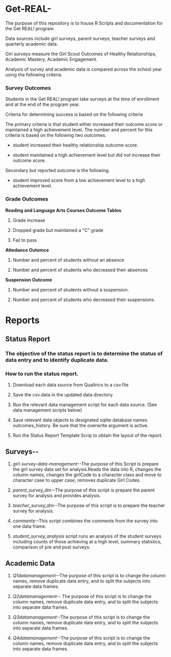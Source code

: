 Get-REAL-
=========

The purpose of this repository is to house R Scripts and documentation for the  Get REAL! program. 

Data sources include girl surveys, parent surveys, teacher surveys and quarterly academic data. 

Girl surveys measure the Girl Scout Outcomes of Healthy Relationships, Academic Mastery, Academic Engagement. 

Analysis of survey and academic data is compared across the school year using the following criteria. 


### Survey Outcomes

Students in the Get REAL! program take surveys at the time of enrollment and at the end of the program year. 

Criteria for determining success is based on the following criteria


The primary criteria is that student either increased their outcome score or maintained a high achievement level. The number and percent for this criteria is based on the following two outcomes. 

* student increased their healthy relationship outcome score.

* student  maintained a high achievement level but did not increase their outcome score.


Secondary but reported outcome is the following. 

* student improved score from a low achievement level to a high achievement level.





### Grade Outcomes

**Reading and Language Arts Courses Outcome Tables**

1. Grade increase

2. Dropped grade but maintained a "C" grade

3. Fail to pass


**Attedance Outomce**

1. Number and percent of students without an absence

2. Number and percent of students who decreased their absences


**Suspension Outcome**

1. Number and percent of students without a suspension.

2. Number and percent of students who decreased their suspensions.


# Reports

## Status Report

### The objective of the status report is to determine the status of data entry and to identify duplicate data.

### How to run the status report.

1. Download each data source from Qualtrics to a csv.file

2. Save the csv.data in the updated data directory. 

3. Run the relevant data management script for each data source. (See data management scripts below)

4. Save relevant data objects to designated sqlite database names outcomes_history. Be sure that the overwrite argument is active.  

5. Run the Status Report Template Scrip to obtain the layout of the report. 








## Surveys--

1. *girl-survey-data-management*--The purpose of this Script is prepare the girl survey data set for analysis.Reads the data into R, changes the column names, changes the girlCode to a character class and move to character case to upper case, removes duplicate Girl Codes. 


3. *parent_survey_dm*--The purpose of this script is prepare the parent survey for analysis and provides analysis. 


4. *teacher_survey_dm*--The purpose of this script is to prepare the teacher survey for analysis. 

5. *comments*--This script combines the comments from the survey into one data frame. 

6. *student_survey_analysis* script runs an analysis of the student surveys including counts of those achieving at a high level, summary statistics, comparison of pre and post surveys. 



## Academic Data

1. *Q1datamanagement*--The purpose of this script is to change the column names, remove duplicate data entry, and to split the subjects into separate data frames. 

2. *Q2datamanagement*-- The purpose of this script is to change the column names, remove duplicate data entry, and to split the subjects into separate data frames.

3. *Q3datamanagement*--The purpose of this script is to change the column names, remove duplicate data entry, and to split the subjects into separate data frames.

4. *Q4datamanagement*--The purpose of this script is to change the column names, remove duplicate data entry, and to split the subjects into separate data frames.
